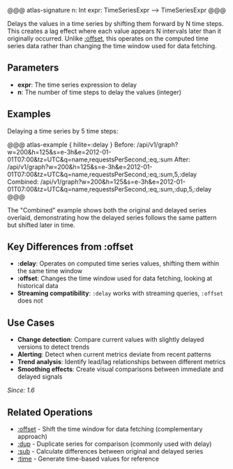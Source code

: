 @@@ atlas-signature
n: Int
expr: TimeSeriesExpr
-->
TimeSeriesExpr
@@@

Delays the values in a time series by shifting them forward by N time steps. This creates
a lag effect where each value appears N intervals later than it originally occurred.
Unlike [:offset](offset.md), this operates on the computed time series data rather than
changing the time window used for data fetching.

## Parameters

* **expr**: The time series expression to delay
* **n**: The number of time steps to delay the values (integer)

## Examples

Delaying a time series by 5 time steps:

@@@ atlas-example { hilite=:delay }
Before: /api/v1/graph?w=200&h=125&s=e-3h&e=2012-01-01T07:00&tz=UTC&q=name,requestsPerSecond,:eq,:sum
After: /api/v1/graph?w=200&h=125&s=e-3h&e=2012-01-01T07:00&tz=UTC&q=name,requestsPerSecond,:eq,:sum,5,:delay
Combined: /api/v1/graph?w=200&h=125&s=e-3h&e=2012-01-01T07:00&tz=UTC&q=name,requestsPerSecond,:eq,:sum,:dup,5,:delay
@@@

The "Combined" example shows both the original and delayed series overlaid, demonstrating
how the delayed series follows the same pattern but shifted later in time.

## Key Differences from :offset

* **:delay**: Operates on computed time series values, shifting them within the same time window
* **:offset**: Changes the time window used for data fetching, looking at historical data
* **Streaming compatibility**: `:delay` works with streaming queries, `:offset` does not

## Use Cases

* **Change detection**: Compare current values with slightly delayed versions to detect trends
* **Alerting**: Detect when current metrics deviate from recent patterns
* **Trend analysis**: Identify lead/lag relationships between different metrics
* **Smoothing effects**: Create visual comparisons between immediate and delayed signals

*Since: 1.6*

## Related Operations

* [:offset](offset.md) - Shift the time window for data fetching (complementary approach)
* [:dup](dup.md) - Duplicate series for comparison (commonly used with delay)
* [:sub](sub.md) - Calculate differences between original and delayed series
* [:time](time.md) - Generate time-based values for reference